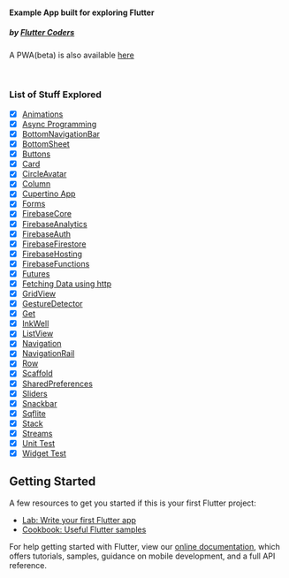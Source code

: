 #### Example App built for exploring Flutter

##### by [Flutter Coders](https://www.instagram.com/flutter_coders)

A PWA(beta) is also available [here](https://bit.ly/fc-example)

</br>

### List of Stuff Explored

- [x] [Animations](material_app/lib/screens/animations/animations_screen.dart)
- [x] [Async Programming](material_app/lib/screens/async/async_await.dart)
- [x] [BottomNavigationBar](material_app/lib/screens/basics/scaffold_widget.dart)
- [x] [BottomSheet](material_app/lib/screens/confirmation/confirmation_acknowledgement.dart)
- [x] [Buttons](material_app/lib/screens/basics/buttons_demo.dart)
- [x] [Card](material_app/lib/screens/basics/row_column.dart)
- [x] [CircleAvatar](material_app/lib/screens/basics/row_column.dart)
- [x] [Column](material_app/lib/screens/basics/row_column.dart)
- [x] [Cupertino App](cupertino_app/lib/main.dart) 
- [x] [Forms](material_app/lib/screens/forms/form_demo.dart)
- [x] [FirebaseCore](material_app/lib/screens/firebase/init_firebase.dart)
- [x] [FirebaseAnalytics](material_app/lib/services/analytics_service.dart)
- [x] [FirebaseAuth](material_app/lib/screens/firebase/firebase_auth_screen.dart)
- [x] [FirebaseFirestore](material_app/lib/screens/firebase/students_list.dart)
- [x] [FirebaseHosting](material_app/lib/screens/firebase/)
- [x] [FirebaseFunctions](material_app/lib/screens/firebase/)
- [x] [Futures](material_app/lib/screens/firebase/init_firebase.dart)
- [x] [Fetching Data using http](material_app/lib/screens/http/http_demo.dart)
- [x] [GridView](material_app/lib/screens/gridview/gridview_builder.dart)
- [x] [GestureDetector](material_app/lib/screens/basics/handling_taps.dart)
- [x] [Get](material_app/lib/screens/get/get_demo.dart)
- [x] [InkWell](material_app/lib/screens/basics/handling_taps.dart)
- [x] [ListView](material_app/lib/screens/listview/listview_builder.dart)
- [x] [Navigation](material_app/lib/screens/app_screens/home_screen.dart)
- [x] [NavigationRail](material_app/lib/screens/navigation_rail/navigation_rail_demo.dart)
- [x] [Row](material_app/lib/screens/basics/row_column.dart)
- [x] [Scaffold](material_app/lib/screens/screens/basics/scaffold_widget.dart)
- [x] [SharedPreferences](material_app/lib/screens/shared_prefs/shared_prefs_demo.dart)
- [x] [Sliders](material_app/lib/screens/basics/sliders_demo.dart)
- [x] [Snackbar](material_app/lib/screens/confirmation/confirmation_acknowledgement.dart)
- [x] [Sqflite](material_app/lib/screens/todo/todo_screen.dart)
- [x] [Stack](material_app/lib/screens/basics/stack_widget.dart)
- [x] [Streams](material_app/lib/screens/streams/stream_demo.dart)
- [x] [Unit Test](test/unit_test.dart)
- [x] [Widget Test](test/my_widget_test.dart)

## Getting Started

A few resources to get you started if this is your first Flutter project:

- [Lab: Write your first Flutter app](https://flutter.dev/docs/get-started/codelab)
- [Cookbook: Useful Flutter samples](https://flutter.dev/docs/cookbook)

For help getting started with Flutter, view our
[online documentation](https://flutter.dev/docs), which offers tutorials,
samples, guidance on mobile development, and a full API reference.
